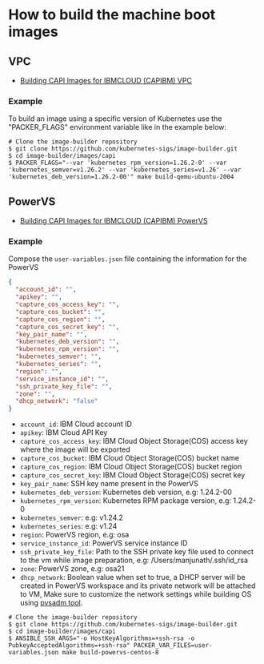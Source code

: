 # How to build the machine boot images

## VPC

- [Building CAPI Images for IBMCLOUD (CAPIBM) VPC](https://image-builder.sigs.k8s.io/capi/providers/ibmcloud.html#capibm---vpc)

### Example

To build an image using a specific version of Kubernetes use the "PACKER_FLAGS" environment variable like in the example below:

```shell
# Clone the image-builder repository
$ git clone https://github.com/kubernetes-sigs/image-builder.git
$ cd image-builder/images/capi
$ PACKER_FLAGS="--var 'kubernetes_rpm_version=1.26.2-0' --var 'kubernetes_semver=v1.26.2' --var 'kubernetes_series=v1.26' --var 'kubernetes_deb_version=1.26.2-00'" make build-qemu-ubuntu-2004
```

## PowerVS

- [Building CAPI Images for IBMCLOUD (CAPIBM) PowerVS](https://image-builder.sigs.k8s.io/capi/providers/ibmcloud.html#capibm---powervs)

### Example

Compose the `user-variables.json` file containing the information for the PowerVS

```json
{
  "account_id": "",
  "apikey": "",
  "capture_cos_access_key": "",
  "capture_cos_bucket": "",
  "capture_cos_region": "",
  "capture_cos_secret_key": "",
  "key_pair_name": "",
  "kubernetes_deb_version": "",
  "kubernetes_rpm_version": "",
  "kubernetes_semver": "",
  "kubernetes_series": "",
  "region": "",
  "service_instance_id": "",
  "ssh_private_key_file": "",
  "zone": "",
  "dhcp_network": "false"
}
```

- `account_id`: IBM Cloud account ID
- `apikey`: IBM Cloud API Key
- `capture_cos_access_key`: IBM Cloud Object Storage(COS) access key where the image will be exported
- `capture_cos_bucket`: IBM Cloud Object Storage(COS) bucket name
- `capture_cos_region`: IBM Cloud Object Storage(COS) bucket region
- `capture_cos_secret_key`: IBM Cloud Object Storage(COS) secret key
- `key_pair_name`: SSH key name present in the PowerVS
- `kubernetes_deb_version`: Kubernetes deb version, e.g: 1.24.2-00
- `kubernetes_rpm_version`: Kubernetes RPM package version, e.g: 1.24.2-0
- `kubernetes_semver`: e.g: v1.24.2
- `kubernetes_series`: e.g: v1.24
- `region`: PowerVS region, e.g: osa
- `service_instance_id`: PowerVS service instance ID
- `ssh_private_key_file`: Path to the SSH private key file used to connect to the vm while image preparation, e.g: /Users/manjunath/.ssh/id_rsa
- `zone`: PowerVS zone, e.g: osa21
- `dhcp_network`: Boolean value when set to true, a DHCP server will be created in PowerVS workspace and its private network will be attached to VM, Make sure to customize the network settings while building OS using [pvsadm tool](https://github.com/ppc64le-cloud/pvsadm/blob/main/docs/Build%20DHCP%20enabled%20Centos%20Images.md).

```shell
# Clone the image-builder repository
$ git clone https://github.com/kubernetes-sigs/image-builder.git
$ cd image-builder/images/capi
$ ANSIBLE_SSH_ARGS="-o HostKeyAlgorithms=+ssh-rsa -o PubkeyAcceptedAlgorithms=+ssh-rsa" PACKER_VAR_FILES=user-variables.json make build-powervs-centos-8
```
